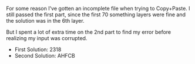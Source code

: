 For some reason I've gotten an incomplete file when trying to Copy+Paste.
I still passed the first part, since the first 70 something layers were fine and the solution was in the 6th layer.

But I spent a lot of extra time on the 2nd part to find my error before realizing my input was corrupted.

* First Solution: 2318
* Second Solution: AHFCB
